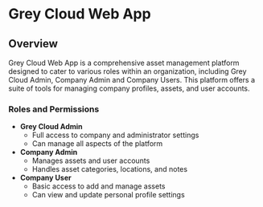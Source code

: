 # Grey Cloud Web App

## Overview

Grey Cloud Web App is a comprehensive asset management platform designed to cater to various roles within an organization, including Grey Cloud Admin, Company Admin and Company Users. This platform offers a suite of tools for managing company profiles, assets, and user accounts.

### Roles and Permissions

- **Grey Cloud Admin**
  - Full access to company and administrator settings
  - Can manage all aspects of the platform
- **Company Admin**
  - Manages assets and user accounts
  - Handles asset categories, locations, and notes
- **Company User**
  - Basic access to add and manage assets
  - Can view and update personal profile settings
